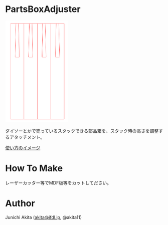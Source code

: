# PartsBoxAdjuster

<img src="https://github.com/akita11/PartsBoxAdjuster/blob/main/PartsBoxAdjuster.png" width="200px">

ダイソーとかで売っているスタックできる部品箱を、スタック時の高さを調整するアタッチメント。

[使い方のイメージ](https://twitter.com/necobut/status/1398786524510969857?s=20)

# How To Make

レーザーカッター等でMDF板等をカットしてださい。

# Author

Junichi Akita (akita@ifdl.jp, @akita11)

